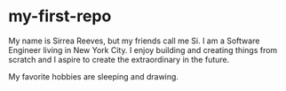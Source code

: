 # my-first-repo
My name is Sirrea Reeves, but my friends call me Si. I am a Software Engineer living in New York City. I enjoy building and creating things from scratch and I aspire to create the extraordinary in the future.

My favorite hobbies are sleeping and drawing.